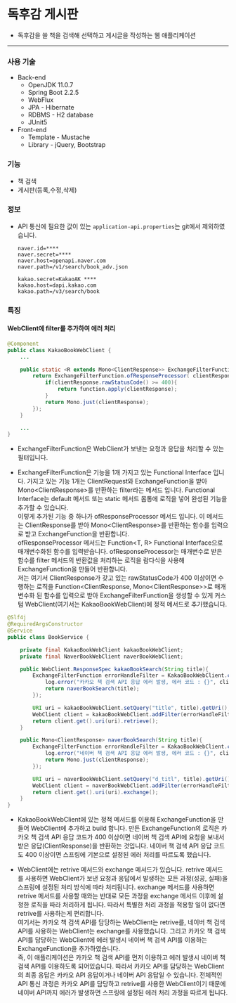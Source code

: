 # 독후감 게시판  
* 독후감을 쓸 책을 검색해 선택하고 게시글을 작성하는 웹 애플리케이션  
---

### 사용 기술  
* Back-end  
    * OpenJDK 11.0.7
    * Spring Boot 2.2.5
    * WebFlux    
    * JPA - Hibernate  
    * RDBMS - H2 database  
    * JUnit5  
* Front-end  
    * Template - Mustache  
    * Library - jQuery, Bootstrap  

### 기능  
* 책 검색  
* 게시판(등록,수정,삭제)  

### 정보  
* API 통신에 필요한 값이 있는 `application-api.properties`는 git에서 제외하였습니다.  
    ```
    naver.id=****
    naver.secret=****
    naver.host=openapi.naver.com
    naver.path=/v1/search/book_adv.json

    kakao.secret=KakaoAK ****
    kakao.host=dapi.kakao.com
    kakao.path=/v3/search/book
    ```

### 특징  
#### WebClient에 filter를 추가하여 에러 처리  
```java  
@Component
public class KakaoBookWebClient {
    ...

    public static <R extends Mono<ClientResponse>> ExchangeFilterFunction createResponseFilter(Function<ClientResponse, R> function){
        return ExchangeFilterFunction.ofResponseProcessor( clientResponse -> {
            if(clientResponse.rawStatusCode() >= 400){
                return function.apply(clientResponse);
            }
            return Mono.just(clientResponse);
        });
    }

    ...
}
```  
* ExchangeFilterFunction은 WebClient가 보낸는 요청과 응답을 처리할 수 있는 필터입니다.  

* ExchangeFilterFunction은 기능을 1개 가지고 있는 Functional Interface 입니다. 가지고 있는 기능 1개는 ClientRequest와 ExchangeFunction을 받아 Mono\<ClientResponse\>를 반환하는 filter라는 메서드 입니다. Functional Interface는 default 메서드 또는 static 메서드 몸통에 로직을 넣어 완성된 기능을 추가할 수 있습니다.  
이렇게 추가된 기능 중 하나가 ofResponseProcessor 메서드 입니다. 이 메서드는 ClientResponse를 받아 Mono\<ClientResponse\>를 반환하는 함수를 입력으로 받고 ExchangeFunction을 반환합니다.  
ofResponseProcessor 메서드는 Function\<T, R\> Functional Interface으로 매개변수화된 함수를 입력받습니다. ofResponseProcessor는 매개변수로 받은 함수를 filter 메서드의 반환값을 처리하는 로직을 람다식을 사용해 ExchangeFunction을 만들어 반환합니다.  
저는 여기서 ClientResponse가 갖고 있는 rawStatusCode가 400 이상이면 수행하는 로직을 Function\<ClientResponse, Mono\<ClientResponse\>\>로 매개변수화 된 함수를 입력으로 받아 ExchangeFilterFunction을 생성할 수 있게 커스텀 WebClient(여기서는 KakaoBookWebClient)에 정적 메서드로 추가했습니다.  


```java  
@Slf4j
@RequiredArgsConstructor
@Service
public class BookService {

    private final KakaoBookWebClient kakaoBookWebClient;
    private final NaverBookWebClient naverBookWebClient;

    public WebClient.ResponseSpec kakaoBookSearch(String title){
        ExchangeFilterFunction errorHandleFilter = KakaoBookWebClient.createResponseFilter( clientResponse -> {
            log.error("카카오 책 검색 API 응답 에러 발생, 에러 코드 : {}", clientResponse.rawStatusCode());
            return naverBookSearch(title);
        });

        URI uri = kakaoBookWebClient.setQuery("title", title).getUri();
        WebClient client = kakaoBookWebClient.addFilter(errorHandleFilter).buildWebClinet().getClient();
        return client.get().uri(uri).retrieve();
    }

    public Mono<ClientResponse> naverBookSearch(String title){
        ExchangeFilterFunction errorHandleFilter = KakaoBookWebClient.createResponseFilter(clientResponse -> {
            log.error("네이버 책 검색 API 응답 에러 발생, 에러 코드 : {}", clientResponse.rawStatusCode());
            return Mono.just(clientResponse);
        });

        URI uri = naverBookWebClient.setQuery("d_titl", title).getUri();
        WebClient client = naverBookWebClient.addFilter(errorHandleFilter).buildWebClient().getClient();
        return client.get().uri(uri).exchange();
    }
}
```
* KakaoBookWebClient에 있는 정적 메서드를 이용해 ExchangeFunction을 만들어 WebClient에 추가하고 build 합니다. 만든 ExchangeFunction의 로직은 카카오 책 검색 API 응답 코드가 400 이상이면 네이버 책 검색 API에 요청을 보내서 받은 응답(ClientResponse)을 반환하는 것입니다. 네이버 책 검색 API 응답 코드도 400 이상이면 스프링에 기본으로 설정된 에러 처리를 따르도록 했습니다.  

* WebClient에는 retrive 메서드와 exchange 메서드가 있습니다. retrive 메서드를 사용하면 WebClient가 보낸 요청과 응답에서 발생하는 모든 과정(성공, 실패)을 스프링에 설정된 처리 방식에 따라 처리됩니다. exchange 메서드를 사용하면 retrive 메서드를 사용할 때와는 반대로 모든 과정을 exchange 메서드 이후에 설정한 로직을 따라 처리하게 됩니다. 따라서 특별한 처리 과정을 적용할 일이 없다면 retrive를 사용하는게 편리합니다.  
여기서는 카카오 책 검색 API를 담당하는 WebClient는 retrive를, 네이버 책 검색 API를 사용하는 WebClient는 exchange를 사용했습니다. 그리고 카카오 책 검색 API를 담당하는 WebClient에 에러 발생시 네이버 책 검색 API를 이용하는 ExchangeFunction을 추가하였습니다.  
즉, 이 애플리케이션은 카카오 책 검색 API를 먼저 이용하고 에러 발생시 네이버 책 검색 API를 이용하도록 되어있습니다. 따라서 카카오 API를 담당하는 WebClient의 최종 응답은 카카오 API 응답이거나 네이버 API 응답일 수 있습니다. 전체적인 API 통신 과정은 카카오 API를 담당하고 retrive를 사용한 WebClient이기 때문에 네이버 API까지 에러가 발생하면 스프링에 설정된 에러 처리 과정을 따르게 됩니다.  
